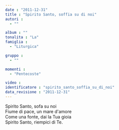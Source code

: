 ```yaml
---
date : "2011-12-31"
title : "Spirito Santo, soffia su di noi"
autori : 
  - ""

album : ""
tonalita : "La"
famiglia : 
  - "Liturgica"

gruppo : 
  - ""

momenti : 
  - "Pentecoste"

video : 
identificatore : "spirito_santo_soffia_su_di_noi"
data_revisione : "2011-12-31"
---
```

  
  
Spirito Santo, sofa su noi  
Fiume di pace, un mare d'amore  
Come una fonte,	 dai la Tua gioia  
Spirito Santo, riempici di Te.  
  
  
  
